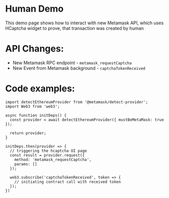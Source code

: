 # Human Demo

This demo page shows how to interact with new Metamask API, which uses HCaptcha widget to prove, that transaction was created by human

# API Changes:

* New Metamask RPC endpoint - `metamask_requestCaptcha`
* New Event from Metamask background - `captchaTokenReceived`

# Code examples:

```
import detectEthereumProvider from '@metamask/detect-provider';
import Web3 from 'web3';

async function initDeps() {
  const provider = await detectEthereumProvider({ mustBeMetaMask: true });

  return provider;
}

initDeps.then(provider => {
  // triggering the hcaptcha UI page
  const result = provider.request({
    method: 'metamask_requestCaptcha',
    params: []
  });

  web3.subscribe('captchaTokenReceived', token => {
    // initiating contract call with received token
  });
})
```
